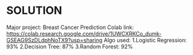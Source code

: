 # SOLUTION
Major project: Breast Cancer Prediction
Colab link: https://colab.research.google.com/drive/1UWCXRKCo_dumk-GSEAG9SzDLdphNoTX9?usp=sharing
Algo used: 1.Logistic Regression: 93%
           2.Decision Tree: 87%
           3.Random Forest: 92%

